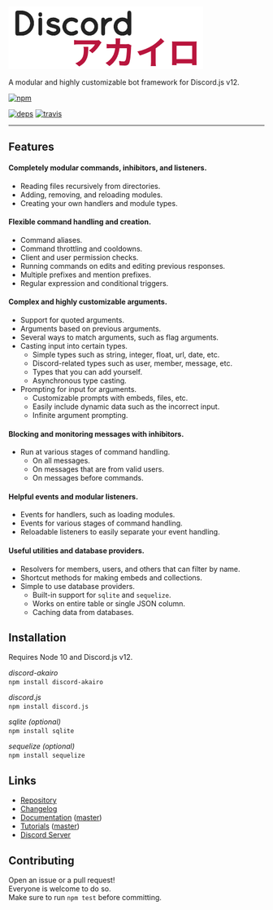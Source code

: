 [![logo](./da.png)](https://github.com/1Computer1/discord-akairo)

A modular and highly customizable bot framework for Discord.js v12.

[![npm](https://nodei.co/npm/discord-akairo.png?downloads=true)](https://nodei.co/npm/discord-akairo)

[![deps](https://david-dm.org/1computer1/discord-akairo.svg)](https://david-dm.org/1computer1/discord-akairo)
[![travis](https://travis-ci.org/1Computer1/discord-akairo.svg?branch=master)](https://travis-ci.org/1Computer1/discord-akairo)

-----

## Features

#### Completely modular commands, inhibitors, and listeners.

  - Reading files recursively from directories.
  - Adding, removing, and reloading modules.
  - Creating your own handlers and module types.

#### Flexible command handling and creation.

  - Command aliases.
  - Command throttling and cooldowns.
  - Client and user permission checks.
  - Running commands on edits and editing previous responses.
  - Multiple prefixes and mention prefixes.
  - Regular expression and conditional triggers.

#### Complex and highly customizable arguments.

  - Support for quoted arguments.
  - Arguments based on previous arguments.
  - Several ways to match arguments, such as flag arguments.
  - Casting input into certain types.
    - Simple types such as string, integer, float, url, date, etc.
    - Discord-related types such as user, member, message, etc.
    - Types that you can add yourself.
    - Asynchronous type casting.
  - Prompting for input for arguments.
    - Customizable prompts with embeds, files, etc.
    - Easily include dynamic data such as the incorrect input.
    - Infinite argument prompting.

#### Blocking and monitoring messages with inhibitors.

  - Run at various stages of command handling.
    - On all messages.
    - On messages that are from valid users.
    - On messages before commands.

#### Helpful events and modular listeners.

  - Events for handlers, such as loading modules.
  - Events for various stages of command handling.
  - Reloadable listeners to easily separate your event handling.

#### Useful utilities and database providers.

  - Resolvers for members, users, and others that can filter by name.
  - Shortcut methods for making embeds and collections.
  - Simple to use database providers.
    - Built-in support for `sqlite` and `sequelize`.
    - Works on entire table or single JSON column.
    - Caching data from databases.

## Installation

Requires Node 10 and Discord.js v12.  

*discord-akairo*  
`npm install discord-akairo`

*discord.js*  
`npm install discord.js`

*sqlite (optional)*  
`npm install sqlite`

*sequelize (optional)*  
`npm install sequelize`

## Links

- [Repository](https://github.com/1Computer1/discord-akairo)  
- [Changelog](https://github.com/1Computer1/discord-akairo/releases)  
- [Documentation](https://1computer1.github.io/discord-akairo/) ([master](https://1computer1.github.io/discord-akairo/master))  
- [Tutorials](https://github.com/1Computer1/discord-akairo-guides/tree/stable) ([master](https://github.com/1Computer1/discord-akairo-guides/))  
- [Discord Server](https://discord.gg/arTauDY)  

## Contributing

Open an issue or a pull request!  
Everyone is welcome to do so.  
Make sure to run `npm test` before committing.  
